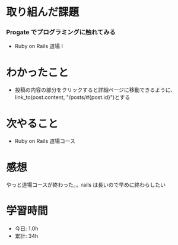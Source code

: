 # 取り組んだ課題
### Progate でプログラミングに触れてみる
*  Ruby on Rails 道場 Ⅰ
# わかったこと
* 投稿の内容の部分をクリックすると詳細ページに移動できるように、link_to(post.content, "/posts/#{post.id}")とする
# 次やること
* Ruby on Rails 道場コース
# 感想
やっと道場コースが終わった。。rails は長いので早めに終わらしたい
# 学習時間
* 今日: 1.0h
* 累計: 34h
